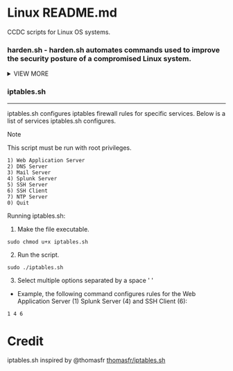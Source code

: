 # Linux README.md

CCDC scripts for Linux OS systems.

### harden.sh - harden.sh automates commands used to improve the security posture of a compromised Linux system.

<details><summary>VIEW MORE</summary>

harden.sh preforms the following actions:

- Remove existing chrontab jobs
- Stop remote administration services (SSH)
- Create a new administrator user
- Run updates
- Install packages
- Set a DNS server

</details>

### iptables.sh

---

iptables.sh configures iptables firewall rules for specific services. Below is a list of services iptables.sh configures.

> [!NOTE]
> This script must be run with root privileges.

    1) Web Application Server
    2) DNS Server 
    3) Mail Server
    4) Splunk Server
    5) SSH Server
    6) SSH Client
    7) NTP Server
    0) Quit

Running iptables.sh:

1. Make the file executable. 

```
sudo chmod u+x iptables.sh
```

2. Run the script.

```
sudo ./iptables.sh
```
3. Select multiple options separated by a space ' ' 

- Example, the following command configures rules for the Web Application Server (1) Splunk Server (4) and SSH Client (6):

```
1 4 6
```

# Credit

iptables.sh inspired by @thomasfr [thomasfr/iptables.sh](https://gist.github.com/thomasfr/9712418)
